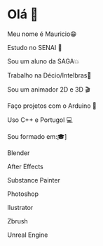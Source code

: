  # Olá 👋   
 
Meu nome é Mauricio😁  

Estudo no SENAI 🏫

Sou um aluno da SAGA💥

Trabalho na Décio/Intelbras🏢

Sou um animador 2D e 3D 🎬  

Faço projetos com o Arduino 📱 

Uso C++ e Portugol 💻

Sou formado em:🎓]

Blender

After Effects

Substance Painter

Photoshop

Ilustrator

Zbrush

Unreal Engine

 
